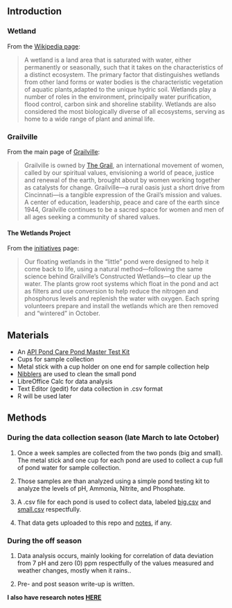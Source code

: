 <!--
.. title: Info
.. slug: info
.. date: 2018-12-15 11:07:41 UTC-05:00
.. tags: 
.. category: 
.. link: 
.. description: 
.. type: text
-->

## Introduction

### Wetland

From the [Wikipedia page](https://en.wikipedia.org/wiki/Wetland):

>A wetland is a land area that is saturated with water, either permanently or seasonally, such that it takes on the characteristics of a distinct ecosystem. The primary factor that distinguishes wetlands from other land forms or water bodies is the characteristic vegetation of aquatic plants,adapted to the unique hydric soil. Wetlands play a number of roles in the environment, principally water purification, flood control, carbon sink and shoreline stability. Wetlands are also considered the most biologically diverse of all ecosystems, serving as home to a wide range of plant and animal life.

### Grailville

From the main page of [Grailville](http://www.grailville.org/):

>Grailville is owned by [The Grail](http://www.grail-us.org/), an international movement of women, called by our spiritual values, envisioning a world of peace, justice and renewal of the earth, brought about by women working together as catalysts for change. Grailville—a rural oasis just a short drive from Cincinnati—is a tangible expression of the Grail’s mission and values. A center of education, leadership, peace and care of the earth since 1944, Grailville continues to be a sacred space for women and men of all ages seeking a community of shared values.

#### The Wetlands Project

From the [initiatives](http://www.grailville.org/green-grailville/initiatives/) page:

> Our floating wetlands in the “little” pond were designed to help it come back to life, using a natural method—following the same science behind Grailville’s Constructed Wetlands—to clear up the water. The plants grow root systems which float in the pond and act as filters and use conversion to help reduce the nitrogen and phosphorus levels and replenish the water with oxygen. Each spring volunteers prepare and install the wetlands which are then removed and “wintered” in October.

## Materials

* An [API Pond Care Pond Master Test Kit](http://www.apifishcare.com/product.php?sectionid=2&catid=22&subcatid=110&id=670#.WNl4wEe1ukA)
* Cups for sample collection
* Metal stick with a cup holder on one end for sample collection help
* [Nibblers](http://www.pondalgaesolutions.com/biosphere-pro-1/4-acre.html) are used to clean the small pond
* LibreOffice Calc for data analysis
* Text Editor (gedit) for data collection in .csv format
* R will be used later

## Methods

### During the data collection season (late March to late October)

1. Once a week samples are collected from the two ponds (big and small). The metal stick and one cup for each pond are used to collect a cup full of pond water for sample collection.

2. Those samples are than analyzed using a simple pond testing kit to analyze the levels of pH, Ammonia, Nitrite, and Phosphate.

3. A .csv file for each pond is used to collect data, labeled [big.csv](https://github.com/belkinsa/GrailvilleWetlands/blob/master/dataanalysis/data/big.csv) and [small.csv](https://github.com/belkinsa/GrailvilleWetlands/blob/master/dataanalysis/data/small.csv) respectfully.

4. That data gets uploaded to this repo and [notes](pages/wetlands_timeline.md), if any.

### During the off season

1. Data analysis occurs, mainly looking for correlation of data deviation from 7 pH and zero (0) ppm respectfully of the values measured and weather changes, mostly when it rains..

2. Pre- and post season write-up is written.

**I also have research notes [HERE](https://publiclab.org/profile/belkinsa)**

